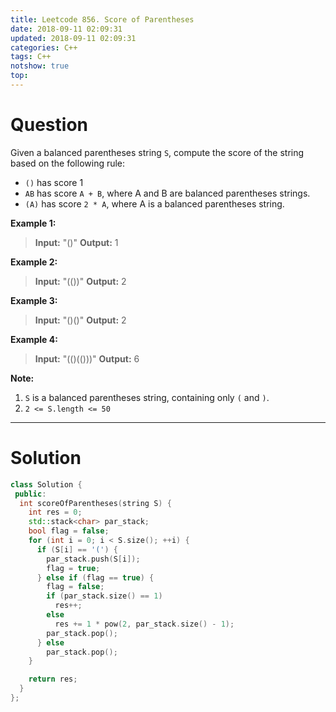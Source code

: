 ```yaml
---
title: Leetcode 856. Score of Parentheses
date: 2018-09-11 02:09:31
updated: 2018-09-11 02:09:31
categories: C++
tags: C++
notshow: true
top:
---
```


# Question

Given a balanced parentheses string  `S`, compute the score of the string based on the following rule:

- `()`  has score 1
- `AB`  has score  `A + B`, where A and B are balanced parentheses strings.
- `(A)`  has score  `2 * A`, where A is a balanced parentheses string.

**Example 1:**
> **Input:** "()"
> **Output:** 1

**Example 2:**
> **Input:** "(())"
> **Output:** 2

**Example 3:**
> **Input:** "()()"
> **Output:** 2

**Example 4:**
> **Input:** "(()(()))"
> **Output:** 6

**Note:**

1. `S`  is a balanced parentheses string, containing only  `(`  and  `)`.
2. `2 <= S.length <= 50`

<!-- more -->

-------

# Solution

```cpp
class Solution {
 public:
  int scoreOfParentheses(string S) {
    int res = 0;
    std::stack<char> par_stack;
    bool flag = false;
    for (int i = 0; i < S.size(); ++i) {
      if (S[i] == '(') {
        par_stack.push(S[i]);
        flag = true;
      } else if (flag == true) {
        flag = false;
        if (par_stack.size() == 1)
          res++;
        else
          res += 1 * pow(2, par_stack.size() - 1);
        par_stack.pop();
      } else
        par_stack.pop();
    }

    return res;
  }
};
```
